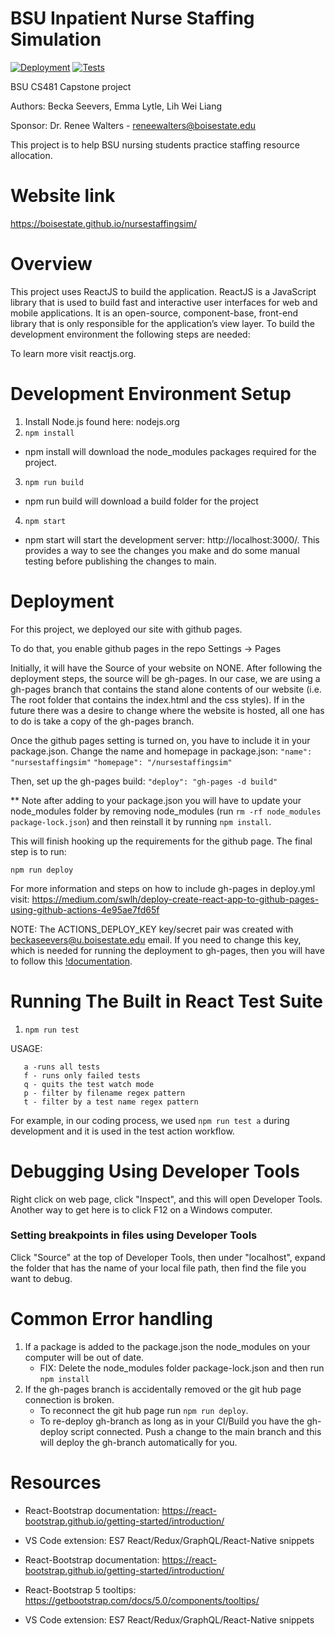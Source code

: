# BSU Inpatient Nurse Staffing Simulation

[![Deployment](https://github.com/BoiseState/nursestaffingsim/actions/workflows/deploy.yml/badge.svg)](https://github.com/BoiseState/nursestaffingsim/actions/workflows/deploy.yml)
[![Tests](https://github.com/BoiseState/nursestaffingsim/actions/workflows/test.yml/badge.svg)](https://github.com/BoiseState/nursestaffingsim/actions/workflows/test.yml)

BSU CS481 Capstone project

Authors: Becka Seevers, Emma Lytle, Lih Wei Liang

Sponsor: Dr. Renee Walters - reneewalters@boisestate.edu

This project is to help BSU nursing students practice staffing resource allocation.

# Website link
https://boisestate.github.io/nursestaffingsim/

# Overview
This project uses ReactJS to build the application. ReactJS is a JavaScript library that is used to build fast and interactive user interfaces for web and mobile applications. It is an open-source, component-base, front-end library that is only responsible for the application’s view layer.  To build the development environment the following steps are needed:

To learn more visit reactjs.org.
# Development Environment Setup
1. Install Node.js found here: nodejs.org
2. `npm install`
- npm install will download the node_modules packages required for the project.
3. `npm run build`
- npm run build will download a build folder for the project
4. `npm start`
- npm start will start the development server: http://localhost:3000/. This provides a way to see the changes you make and do some manual testing before publishing the changes to main. 

# Deployment 
For this project, we deployed our site with github pages. 

To do that, you enable github pages in the repo Settings -> Pages 

Initially, it will have the Source of your website on NONE. After following the deployment steps, the source will be gh-pages. In our case, we are using a gh-pages branch that contains the stand alone contents of our website (i.e. The root folder that contains the index.html and the css styles). If in the future there was a desire to change where the website is hosted, all one has to do is take a copy of the gh-pages branch. 

Once the github pages setting is turned on, you have to include it in your package.json. Change the name and homepage in package.json:
`"name": "nursestaffingsim"`
`"homepage": "/nursestaffingsim"`

Then, set up the gh-pages build:
`"deploy": "gh-pages -d build"`

** Note after adding to your package.json you will have to update your node_modules folder by removing node_modules (run `rm -rf node_modules package-lock.json`) and then reinstall it by running `npm install`.

This will finish hooking up the requirements for the github page. 
The final step is to run: 

`npm run deploy`

For more information and steps on how to include gh-pages in deploy.yml visit: https://medium.com/swlh/deploy-create-react-app-to-github-pages-using-github-actions-4e95ae7fd65f

NOTE:
The ACTIONS_DEPLOY_KEY key/secret pair was created with beckaseevers@u.boisestate.edu email. If you need to change this key, which is needed for running the deployment to gh-pages, then you will have to follow this [!documentation](https://github.com/peaceiris/actions-gh-pages#%EF%B8%8F-create-ssh-deploy-key).

# Running The Built in React Test Suite
1. `npm run test`

USAGE:

       a -runs all tests
       f - runs only failed tests
       q - quits the test watch mode
       p - filter by filename regex pattern
       t - filter by a test name regex pattern
For example, in our coding process, we used `npm run test a` during development and it is used in the test action workflow.

# Debugging Using Developer Tools
Right click on web page, click "Inspect", and this will open Developer Tools. Another way to get here is to click F12 on a Windows computer.

### Setting breakpoints in files using Developer Tools
Click "Source" at the top of Developer Tools, then under "localhost", expand the folder that has the name of your local file path, then find the file you want to debug.

# Common Error handling

1. If a package is added to the package.json the node_modules on your computer will be out of date.
    - FIX:  Delete the node_modules folder package-lock.json and then run `npm install`
2. If the gh-pages branch is accidentally removed or the git hub page connection is broken.
    - To reconnect the git hub page run `npm run deploy`. 
    - To re-deploy gh-branch as long as in your CI/Build you have the gh-deploy script connected. Push a change to the main branch and this will deploy the gh-branch automatically for you. 

# Resources
- React-Bootstrap documentation: https://react-bootstrap.github.io/getting-started/introduction/

- VS Code extension: ES7 React/Redux/GraphQL/React-Native snippets

- React-Bootstrap documentation: https://react-bootstrap.github.io/getting-started/introduction/

- React-Bootstrap 5 tooltips: https://getbootstrap.com/docs/5.0/components/tooltips/

- VS Code extension: ES7 React/Redux/GraphQL/React-Native snippets
